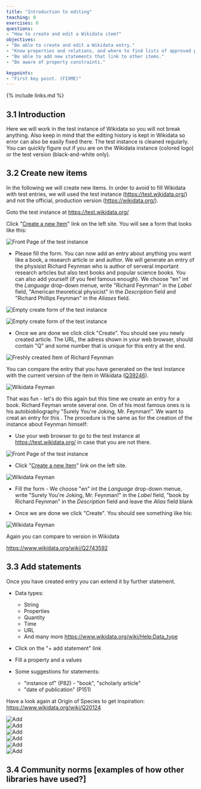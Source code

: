 ```yaml
---
title: "Introduction to editing"
teaching: 0
exercises: 0
questions:
- "How to create and edit a Wikidata item?"
objectives:
- "Be able to create and edit a Wikidata entry."
- "Know properties and relations, and where to find lists of approved properties and relations."
- "Be able to add new statements that link to other items."
- "Be aware of property constraints."

keypoints:
- "First key point. (FIXME)"
---
```



{% include links.md %}

## 3.1 Introduction

Here we will work in the test instance of Wikidata so you will not break anything. Also keep in mind that the editing history is kept in Wikidata so error can also be easily fixed there. The test instance is cleaned regularly. You can quickly figure out if you are on the Wikidata instance (colored logo) or the test version (black-and-white only).

## 3.2 Create new items

In the following we will create new items. In order to avoid to fill Wikidata with test entries, we will used the test instance (https://test.wikidata.org/) and not the official, production version (https://wikidata.org/).

Goto the test instance at https://test.wikidata.org/

Click "[Create a new Item](https://test.wikidata.org/wiki/Special:NewItem)" link on the left site. You will see a form that looks like this:

![Front Page of the test instance](../fig/l03-Screenshot_test_instance_front_page.png)  

- Please fill the form. You can now add an entry about anything you want like a book, a research article or and author. We will generate an entry of the physisist Richard Feynman who is author of serveral important research articles but also text books and popular science books. You can also add yourself (if you feel famous enough). We choose "en" int the *Language* drop-down menue, write "Richard Feynman" in the *Label* field, "American theoretical physicist" in the *Description* field and "Richard Phillips Feynman" in the *Aliases* field.

![Empty create form of the test instance](../fig/l03-Screenshot_test_instance_empty_create_page.png)  

![Empty create form of the test instance](../fig/l03-Mae_Jemison_01_Enter_in_form.png)  

- Once we are done we click click "Create". You should see you newly created article. The URL, the adress shown in your web browser, should contain "Q" and some number that is unique for this entry at the end.

![Freshly created Item of Richard Feynman](../fig/l03-Mae_Jemison_02_Newly_created_page.png)  

You can compare the entry that you have generated on the test instance with the current version of the item in Wikidata ([Q39246](https://www.wikidata.org/wiki/Q39246)).

![Wikidata Feyman](../fig/l03-Mae_Jemison_03_Official_Wikidata_entry_full.png)  

That was fun - let's do this again but this time we create an entry for a book. Richard Feyman wrote several one. On of his most famous ones is is his autobiobliography "Surely You're Joking, Mr. Feynman!". We want to creat an entry for this . The procedure is the same as for the creation of the instance about Feynman himself:

- Use your web browser to go to the test instance at https://test.wikidata.org/ in case that you are not there.

![Front Page of the test instance](../fig/l03-Screenshot_test_instance_front_page.png)  

- Click "[Create a new Item](https://test.wikidata.org/wiki/Special:NewItem)" link on the left site.

![Wikidata Feyman](../fig/l03-Mae_Jemison_04_Enter_in_form_book.png)  

- Fill the form -  We choose "en" int the *Language* drop-down menue, write "Surely You're Joking, Mr. Feynman!" in the *Label* field, "book by Richard Feynman" in the *Description* field and leave the *Alias* field blank



- Once we are done we click "Create". You should see something like his:

![Wikidata Feyman](../fig/l03-Mae_Jemison_05_Newly_created_book.png)  

Again you can compare to version in Wikidata

https://www.wikidata.org/wiki/Q2743592

## 3.3 Add statements

Once you have created entry you can extend it by further statement. 

- Data types: 
    - String
    - Properties
    - Quantity
    - Time
    - URL
    - And many more https://www.wikidata.org/wiki/Help:Data_type

- Click on the "+ add statement" link



- Fill a property and a values

- Some suggestions for statements:
    - "instance of" (P82) - "book", "scholarly article"
    -  "date of publication" (P151) 

Have a look again at Origin of Species to get inspiration: https://www.wikidata.org/wiki/Q20124

![Add](../fig/l03-Mae_Jemison_07_Added_instance_of.png)  
![Add](../fig/l03-Mae_Jemison_08_Form_adding_publication_date.png)  
![Add](../fig/l03-Mae_Jemison_09_Added_publication_date.png)  
![Add](../fig/l03-Mae_Jemison_10_Added_authors.png)  
![Add](../fig/l03-Mae_Jemison_10_Form_adding_authors.png)  
![Add](../fig/l03-Mae_Jemison_11_Hoover_link.png)  

## 3.4 Community norms [examples of how other libraries have used?]
